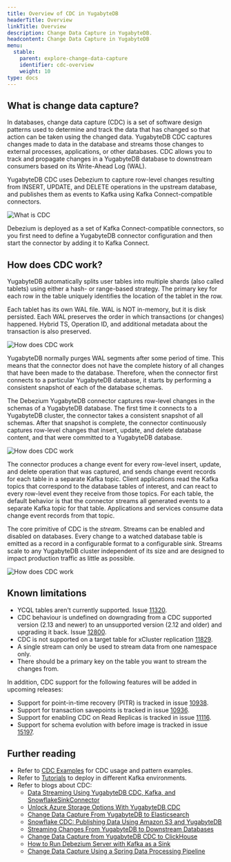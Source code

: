 ```yaml
---
title: Overview of CDC in YugabyteDB
headerTitle: Overview
linkTitle: Overview
description: Change Data Capture in YugabyteDB.
headcontent: Change Data Capture in YugabyteDB
menu:
  stable:
    parent: explore-change-data-capture
    identifier: cdc-overview
    weight: 10
type: docs
---
```


## What is change data capture?

In databases, change data capture (CDC) is a set of software design patterns used to determine and track the data that has changed so that action can be taken using the changed data. YugabyteDB CDC captures changes made to data in the database and streams those changes to external processes, applications, or other databases. CDC allows you to track and propagate changes in a YugabyteDB database to downstream consumers based on its Write-Ahead Log (WAL).

YugabyteDB CDC uses Debezium to capture row-level changes resulting from INSERT, UPDATE, and DELETE operations in the upstream database, and publishes them as events to Kafka using Kafka Connect-compatible connectors.

![What is CDC](/images/explore/cdc-overview-what.png)

Debezium is deployed as a set of Kafka Connect-compatible connectors, so you first need to define a YugabyteDB connector configuration and then start the connector by adding it to Kafka Connect.

## How does CDC work?

YugabyteDB automatically splits user tables into multiple shards (also called tablets) using either a hash- or range-based strategy. The primary key for each row in the table uniquely identifies the location of the tablet in the row.

Each tablet has its own WAL file. WAL is NOT in-memory, but it is disk persisted. Each WAL preserves the order in which transactions (or changes) happened. Hybrid TS, Operation ID, and additional metadata about the transaction is also preserved.

![How does CDC work](/images/explore/cdc-overview-work2.png)

YugabyteDB normally purges WAL segments after some period of time. This means that the connector does not have the complete history of all changes that have been made to the database. Therefore, when the connector first connects to a particular YugabyteDB database, it starts by performing a consistent snapshot of each of the database schemas.

The Debezium YugabyteDB connector captures row-level changes in the schemas of a YugabyteDB database. The first time it connects to a YugabyteDB cluster, the connector takes a consistent snapshot of all schemas. After that snapshot is complete, the connector continuously captures row-level changes that insert, update, and delete database content, and that were committed to a YugabyteDB database.

![How does CDC work](/images/explore/cdc-overview-work.png)

The connector produces a change event for every row-level insert, update, and delete operation that was captured, and sends change event records for each table in a separate Kafka topic. Client applications read the Kafka topics that correspond to the database tables of interest, and can react to every row-level event they receive from those topics. For each table, the default behavior is that the connector streams all generated events to a separate Kafka topic for that table. Applications and services consume data change event records from that topic.

The core primitive of CDC is the _stream_. Streams can be enabled and disabled on databases. Every change to a watched database table is emitted as a record in a configurable format to a configurable sink. Streams scale to any YugabyteDB cluster independent of its size and are designed to impact production traffic as little as possible.

![How does CDC work](/images/explore/cdc-overview-work3.png)

## Known limitations

* YCQL tables aren't currently supported. Issue [11320](https://github.com/yugabyte/yugabyte-db/issues/11320).
* CDC behaviour is undefined on downgrading from a CDC supported version (2.13 and newer) to an unsupported version (2.12 and older) and upgrading it back. Issue [12800](https://github.com/yugabyte/yugabyte-db/issues/12800).
* CDC is not supported on a target table for xCluster replication [11829](https://github.com/yugabyte/yugabyte-db/issues/11829).
* A single stream can only be used to stream data from one namespace only.
* There should be a primary key on the table you want to stream the changes from.

In addition, CDC support for the following features will be added in upcoming releases:

* Support for point-in-time recovery (PITR) is tracked in issue [10938](https://github.com/yugabyte/yugabyte-db/issues/10938).
* Support for transaction savepoints is tracked in issue [10936](https://github.com/yugabyte/yugabyte-db/issues/10936).
* Support for enabling CDC on Read Replicas is tracked in issue [11116](https://github.com/yugabyte/yugabyte-db/issues/11116).
* Support for schema evolution with before image is tracked in issue [15197](https://github.com/yugabyte/yugabyte-db/issues/15197).

## Further reading

* Refer to [CDC Examples](https://github.com/yugabyte/cdc-examples/tree/main) for CDC usage and pattern examples.
* Refer to [Tutorials](../cdc-tutorials/) to deploy in different Kafka environments.
* Refer to blogs about CDC:
  * [Data Streaming Using YugabyteDB CDC, Kafka, and SnowflakeSinkConnector](https://www.yugabyte.com/blog/data-streaming-using-yugabytedb-cdc-kafka-and-snowflakesinkconnector/)
  * [Unlock Azure Storage Options With YugabyteDB CDC](https://www.yugabyte.com/blog/unlocking-azure-storage-options-with-yugabytedb-cdc/)
  * [Change Data Capture From YugabyteDB to Elasticsearch](https://www.yugabyte.com/blog/change-data-capture-cdc-yugabytedb-elasticsearch/)
  * [Snowflake CDC: Publishing Data Using Amazon S3 and YugabyteDB](https://www.yugabyte.com/blog/snowflake-cdc-publish-data-using-amazon-s3-yugabytedb/)
  * [Streaming Changes From YugabyteDB to Downstream Databases](https://www.yugabyte.com/blog/streaming-changes-yugabytedb-cdc-downstream-databases/)
  * [Change Data Capture from YugabyteDB CDC to ClickHouse](https://www.yugabyte.com/blog/change-data-capture-cdc-yugabytedb-clickhouse/)
  * [How to Run Debezium Server with Kafka as a Sink](https://www.yugabyte.com/blog/change-data-capture-cdc-run-debezium-server-kafka-sink/)
  * [Change Data Capture Using a Spring Data Processing Pipeline](https://www.yugabyte.com/blog/change-data-capture-cdc-spring-data-processing-pipeline/)
